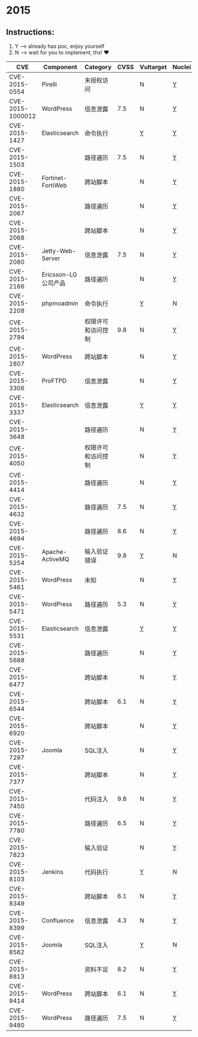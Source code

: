 # 2015

## Instructions:

1. Y --> already has poc, enjoy yourself
2. N --> wait for you to implement, thx! :heart:

| CVE | Component | Category | CVSS | Vultarget | Nuclei | Xray | pocsuite2 | pocsuite3 | goby | oneliner | others |
|-----|-----------|----------|------|-----------|--------|------|-----------|-----------|------|----------|-------|
| CVE-2015-0554 | Pirelli | 未授权访问 |  | N | [Y](CVE-2015-0554/poc/nuclei/) | N | N | N | N | N | N |
| CVE-2015-1000012 | WordPress | 信息泄露 | 7.5 | N | [Y](CVE-2015-1000012/poc/nuclei/) | N | N | N | N | N | N |
| CVE-2015-1427 | Elasticsearch | 命令执行 |  | [Y](CVE-2015-1427/vultarget/) | [Y](CVE-2015-1427/poc/nuclei/) | [Y](CVE-2015-1427/poc/xray/) | N | N | [Y](CVE-2015-1427/poc/goby/) | N | [Y](CVE-2015-1427/poc/others/) |
| CVE-2015-1503 |  | 路径遍历 | 7.5 | N | [Y](CVE-2015-1503/poc/nuclei/) | N | N | N | N | N | [Y](CVE-2015-1503/poc/others/) |
| CVE-2015-1880 | Fortinet-FortiWeb | 跨站脚本 |  | N | [Y](CVE-2015-1880/poc/nuclei/) | N | N | N | N | N | N |
| CVE-2015-2067 |  | 路径遍历 |  | N | [Y](CVE-2015-2067/poc/nuclei/) | N | N | N | N | N | [Y](CVE-2015-2067/poc/others/) |
| CVE-2015-2068 |  | 跨站脚本 |  | N | [Y](CVE-2015-2068/poc/nuclei/) | N | N | N | N | N | [Y](CVE-2015-2068/poc/others/) |
| CVE-2015-2080 | Jetty-Web-Server | 信息泄露 | 7.5 | N | [Y](CVE-2015-2080/poc/nuclei/) | N | N | N | N | N | [Y](CVE-2015-2080/poc/others/) |
| CVE-2015-2166 | Ericsson-LG公司产品 | 路径遍历 |  | N | [Y](CVE-2015-2166/poc/nuclei/) | N | N | N | N | N | N |
| CVE-2015-2208 | phpmoadmin | 命令执行 |  | [Y](CVE-2015-2208/vultarget/) | N | N | N | N | N | N | N |
| CVE-2015-2794 |  | 权限许可和访问控制 | 9.8 | N | [Y](CVE-2015-2794/poc/nuclei/) | N | N | N | N | N | N |
| CVE-2015-2807 | WordPress | 跨站脚本 |  | N | [Y](CVE-2015-2807/poc/nuclei/) | N | N | N | N | N | N |
| CVE-2015-3306 | ProFTPD | 信息泄露 |  | N | [Y](CVE-2015-3306/poc/nuclei/) | N | N | N | N | N | [Y](CVE-2015-3306/poc/others/) |
| CVE-2015-3337 | Elasticsearch | 信息泄露 |  | [Y](CVE-2015-3337/vultarget/) | [Y](CVE-2015-3337/poc/nuclei/) | [Y](CVE-2015-3337/poc/xray/) | N | N | N | N | [Y](CVE-2015-3337/poc/others/) |
| CVE-2015-3648 |  | 路径遍历 |  | N | [Y](CVE-2015-3648/poc/nuclei/) | N | N | N | N | N | N |
| CVE-2015-4050 |  | 权限许可和访问控制 |  | N | [Y](CVE-2015-4050/poc/nuclei/) | N | N | N | N | N | N |
| CVE-2015-4414 |  | 路径遍历 |  | N | [Y](CVE-2015-4414/poc/nuclei/) | N | N | N | N | N | [Y](CVE-2015-4414/poc/others/) |
| CVE-2015-4632 |  | 路径遍历 | 7.5 | N | [Y](CVE-2015-4632/poc/nuclei/) | N | N | N | N | N | [Y](CVE-2015-4632/poc/others/) |
| CVE-2015-4694 |  | 路径遍历 | 8.6 | N | [Y](CVE-2015-4694/poc/nuclei/) | N | N | N | N | N | N |
| CVE-2015-5254 | Apache-ActiveMQ | 输入验证错误 | 9.8 | [Y](CVE-2015-5254/vultarget/) | N | N | N | N | N | N | N |
| CVE-2015-5461 | WordPress | 未知 |  | N | [Y](CVE-2015-5461/poc/nuclei/) | N | N | N | N | N | N |
| CVE-2015-5471 | WordPress | 路径遍历 | 5.3 | N | [Y](CVE-2015-5471/poc/nuclei/) | N | N | N | N | N | [Y](CVE-2015-5471/poc/others/) |
| CVE-2015-5531 | Elasticsearch | 信息泄露 |  | [Y](CVE-2015-5531/vultarget/) | [Y](CVE-2015-5531/poc/nuclei/) | [Y](CVE-2015-5531/poc/xray/) | N | N | N | N | [Y](CVE-2015-5531/poc/others/) |
| CVE-2015-5688 |  | 路径遍历 |  | N | [Y](CVE-2015-5688/poc/nuclei/) | N | N | N | N | N | N |
| CVE-2015-6477 |  | 跨站脚本 |  | N | [Y](CVE-2015-6477/poc/nuclei/) | N | N | N | N | N | N |
| CVE-2015-6544 |  | 跨站脚本 | 6.1 | N | [Y](CVE-2015-6544/poc/nuclei/) | N | N | N | N | N | N |
| CVE-2015-6920 |  | 跨站脚本 |  | N | [Y](CVE-2015-6920/poc/nuclei/) | N | N | N | N | N | N |
| CVE-2015-7297 | Joomla | SQL注入 |  | N | [Y](CVE-2015-7297/poc/nuclei/) | [Y](CVE-2015-7297/poc/xray/) | N | N | N | N | [Y](CVE-2015-7297/poc/others/) |
| CVE-2015-7377 |  | 跨站脚本 |  | N | [Y](CVE-2015-7377/poc/nuclei/) | N | N | N | N | N | N |
| CVE-2015-7450 |  | 代码注入 | 9.8 | N | [Y](CVE-2015-7450/poc/nuclei/) | N | N | N | N | N | [Y](CVE-2015-7450/poc/others/) |
| CVE-2015-7780 |  | 路径遍历 | 6.5 | N | [Y](CVE-2015-7780/poc/nuclei/) | N | N | N | N | N | N |
| CVE-2015-7823 |  | 输入验证 |  | N | [Y](CVE-2015-7823/poc/nuclei/) | N | N | N | N | N | N |
| CVE-2015-8103 | Jenkins | 代码执行  |  | [Y](CVE-2015-8103/vultarget/) | N | N | N | N | N | N | N |
| CVE-2015-8349 |  | 跨站脚本 | 6.1 | N | [Y](CVE-2015-8349/poc/nuclei/) | N | N | N | N | N | N |
| CVE-2015-8399 | Confluence | 信息泄露 | 4.3 | N | [Y](CVE-2015-8399/poc/nuclei/) | [Y](CVE-2015-8399/poc/xray/) | N | N | N | N | [Y](CVE-2015-8399/poc/others/) |
| CVE-2015-8562 | Joomla | SQL注入 |  | [Y](CVE-2015-8562/vultarget/) | N | N | N | N | N | N | N |
| CVE-2015-8813 |  | 资料不足 | 8.2 | N | [Y](CVE-2015-8813/poc/nuclei/) | N | N | N | N | N | N |
| CVE-2015-9414 | WordPress | 跨站脚本 | 6.1 | N | [Y](CVE-2015-9414/poc/nuclei/) | N | N | N | N | N | N |
| CVE-2015-9480 | WordPress | 路径遍历 | 7.5 | N | [Y](CVE-2015-9480/poc/nuclei/) | N | N | N | N | N | N |
